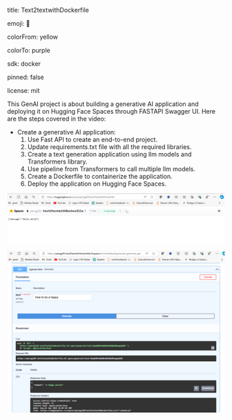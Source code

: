 title: Text2textwithDockerfile

emoji: 🏃

colorFrom: yellow

colorTo: purple

sdk: docker

pinned: false

license: mit

This GenAI project is about building a generative AI application and deploying it on Hugging Face Spaces through FASTAPI Swagger UI. Here are the steps covered in the video:

- Create a generative AI application:
    1. Use Fast API to create an end-to-end project.
    2. Update requirements.txt file with all the required libraries.
    3. Create a text generation application using llm models and Transformers library.
    4. Use pipeline from Transformers to call multiple llm models.
    5. Create a Dockerfile to containerize the application.
    6. Deploy the application on Hugging Face Spaces.

![alt text](results/DockerFirstPageHuggingFace.png) 

![alt text](results/FinalOPDockerFileHG.png)